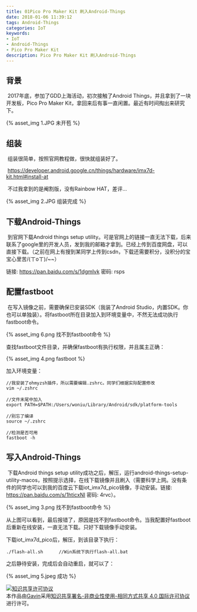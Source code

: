 ```yaml
---
title: 01Pico Pro Maker Kit 刷入Android-Things
date: 2018-01-06 11:39:12
tags: Android-Things
categories: IoT
keywords: 
- IoT
- Android-Things
- Pico Pro Maker Kit
description: Pico Pro Maker Kit 刷入Android-Things
---
```


## 背景

​	2017年底，参加了GDD上海活动，初次接触了Android Things，并且拿到了一块开发板，Pico Pro Maker Kit，拿回来后有事一直闲置。最近有时间掏出来研究下。

{% asset_img 1.JPG 未开苞 %}

## 组装

​	组装很简单，按照官网教程做，很快就组装好了。

​	https://developer.android.google.cn/things/hardware/imx7d-kit.html#install-at

​	不过我拿到的是阉割版，没有Rainbow HAT，差评...

{% asset_img 2.JPG 组装完成 %}

## 下载Android-Things

​	到官网下载Android things setup utility。可是官网上的链接一直无法下载，后来联系了google里的开发人员，发到我的邮箱才拿到。已经上传到百度网盘，可以直接下载。（之前在网上有搜到某同学上传到csdn，下载还需要积分，没积分的宝宝心里苦/(ㄒoㄒ)/~~）

链接: https://pan.baidu.com/s/1dgmIvk 密码: rsps

## 配置fastboot

​	在写入镜像之前，需要确保已安装SDK（我装了Android Studio，内置SDK。你也可以单独装）。将fastboot所在目录加入到环境变量中，不然无法成功执行fastboot命令。

{% asset_img 6.png 找不到fastboot命令 %}

查找fastboot文件目录，并确保fastboot有执行权限，并且属主正确：

{% asset_img 4.png fastboot %}

加入环境变量：

```
//我安装了ohmyzsh插件，所以需要编辑.zshrc。同学们根据实际配置修改
vim ~/.zshrc

//文件末尾中加入
export PATH=$PATH:/Users/woniu/Library/Android/sdk/platform-tools

//别忘了编译
source ~/.zshrc

//检测是否可用
fastboot -h
```



## 写入Android-Things

​	下载Android things setup utility成功之后，解压，运行android-things-setup-utility-macos，按照提示选择，在线下载镜像并且刷入（需要科学上网。没有条件的同学也可以到我的百度云下载iot_imx7d_pico镜像，手动安装。链接: https://pan.baidu.com/s/1hticxNI 密码: 4rvc）。

{% asset_img 3.png 找不到fastboot命令 %}

从上图可以看到，最后报错了，原因是找不到fastboot命令。当我配置好fastboot后重新在线安装，一直无法下载。只好下载镜像手动安装。

下载iot_imx7d_pico后，解压，到该目录下执行：

```
./flash-all.sh		//Win系统下执行flash-all.bat
```

之后静待安装，完成后会自动重启，就可以了：

{% asset_img 5.jpeg 成功 %}





<a rel="license" href="http://creativecommons.org/licenses/by-nc-sa/4.0/"><img alt="知识共享许可协议" style="border-width:0" src="https://i.creativecommons.org/l/by-nc-sa/4.0/88x31.png" /></a><br />本作品由<a xmlns:cc="http://creativecommons.org/ns#" href="http://wonius.top/" property="cc:attributionName" rel="cc:attributionURL">Gavin</a>采用<a rel="license" href="http://creativecommons.org/licenses/by-nc-sa/4.0/">知识共享署名-非商业性使用-相同方式共享 4.0 国际许可协议</a>进行许可。